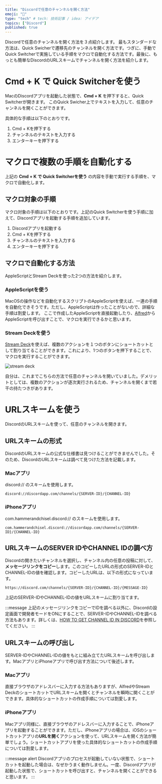 ```yaml
---
title: "Discordで任意のチャンネルを開く方法"
emoji: "🚪"
type: "tech" # tech: 技術記事 / idea: アイデア
topics: ["Discord"]
published: true
---
```


Discordで任意のチャンネルを開く方法を３点紹介します。
最もスタンダードな方法は、Quick Swicherで遷移先のチャンネルを開く方法です。つぎに、手動でQuick Switcherで実施している手順をマクロで自動化する方法です。最後に、もっとも簡単なDiscordのURLスキームでチャンネルを開く方法を紹介します。

# Cmd + K で Quick Switcherを使う

MacのDiscordアプリを起動した状態で、**Cmd + K** を押下すると、Quick Switcherが開きます。
このQuick Swicher上でテキストを入力して、任意のチャンネルを開くことができます。

具体的な手順は以下のとおりです。
1. Cmd + Kを押下する
2. チャンネルのテキストを入力する
3. エンターキーを押下する

# マクロで複数の手順を自動化する

上記の **Cmd + K で Quick Switcherを使う** の内容を手動で実行する手順を、マクロで自動化します。

## マクロ対象の手順

マクロ対象の手順は以下のとおりです。上記のQuick Switcherを使う手順に加えて、Discordアプリを起動する手順を追加しています。

1. Discordアプリを起動する
2. Cmd + Kを押下する
3. チャンネルのテキストを入力する
4. エンターキーを押下する

## マクロで自動化する方法

AppleScriptとStream Deckを使った2つの方法を紹介します。

### AppleScriptを使う

MacOSの操作などを自動化するスクリプトのAppleScriptを使えば、一連の手順を自動化できそうです。ただし、AppleScriptは作ったことがないので、詳細な手順は割愛します。
ここで作成したAppleScriptを直接起動したり、[Alfred](https://www.alfredapp.com/)からAppleScriptを呼び出すことで、マクロを実行できるかと思います。


### Stream Deckを使う

[Stream Deck](https://www.elgato.com/en/stream-deck)を使えば、複数のアクションを１つのボタンにショートカットとして割り当てることができます。これにより、1つのボタンを押下することで、マクロを実行することができます。

![stream deck](https://storage.googleapis.com/zenn-user-upload/a06bf505fd42e7181389e3aa.png)

自分は、これまでこちらの方法で任意のチャンネルを開いていました。デメリットとしては、複数のアクションが逐次実行されるため、チャンネルを開くまで若干の持たつきがあります。


# URLスキームを使う

DiscordのURLスキームを使って、任意のチャンネルを開きます。

## URLスキームの形式 
DiscordのURLスキームの公式な仕様書は見つけることができませんでした。そのため、DiscordのURLスキームは調べて見つけた方法を記載します。

### Macアプリ
discord:// のスキームを使用します。
```
discord://discordapp.com/channels/{SERVER-ID}/{CHANNEL-ID}
```
### iPhoneアプリ
com.hammerandchisel.discord:// のスキームを使用します。
```
com.hammerandchisel.discord://discordapp.com/channels/{SERVER-ID}/{CHANNEL-ID}
```
## URLスキームのSERVER IDやCHANNEL IDの調べ方

Discordの開きたいチャンネルを選択し、チャンネル内の任意の投稿に対して、**メッセージリンクをコピー**します。このコピーしたURLの形式のSERVER-IDとCHANNEL-IDの値を確認します。コピーしたURLは、以下の形式になっています。

```
https://discord.com/channels/{SERVER-ID}/{CHANNEL-ID}/{MESSAGE-ID}
```

上記のSERVER-IDやCHANNEL-IDの値をURLスキームに割り当てます。

:::message
上記のメッセージリンクをコピーでIDを調べる以外に、Discordの設定画面で開発者モードをONにすることで、SERVER-IDやCHANNEL-IDを調べる方法もあります。詳しくは、[HOW TO GET CHANNEL ID IN DISCORD](https://www.swipetips.com/how-to-get-channel-id-in-discord/)を参照してください。
:::


## URLスキームの呼び出し

SERVER-IDやCHANNEL-IDの値をもとに組み立てたURLスキームを呼び出します。MacアプリとiPhoneアプリで呼び出す方法について後述します。

### Macアプリ

直接ブラウザのアドレスバーに入力する方法もありますが、AlfredやStream DeckのショートカットでURLスキームを開くとチャンネルを瞬時に開くことができます。具体的なショートカットの作成手順については割愛します。

### iPhoneアプリ

Macアプリ同様に、直接ブラウザのアドレスバーに入力することで、iPhoneアプリを起動することができます。ただし、iPhoneアプリの場合は、iOSのショートカットアプリの**URLを開く**アクションを使って、URLスキームを開く方法が簡単でしょう。ショートカットアプリを使った具体的なショートカットの作成手順については割愛します。

:::message alert
Discordアプリのプロセスが起動していない状態で、ショートカットを起動した場合は、なぜかうまく動作しません。一度、Discordアプリが起動した状態で、ショートカットを呼び出すと、チャンネルを開くことができると思います。
:::
